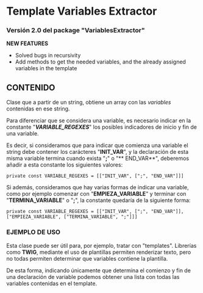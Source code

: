 # Template Variables Extractor

### Versión 2.0 del package "VariablesExtractor"

**NEW FEATURES**

- Solved bugs in recursivity
- Add methods to get the needed variables, and the already assigned variables in the template

## CONTENIDO

Clase que a partir de un string, obtiene un array con las *variables* contenidas en ese string.

Para diferenciar que se considera una variable, es necesario indicar en la constante "***VARIABLE_REGEXES***" los posibles indicadores de inicio y fin de una variable.

Es decir, si consideramos que para indicar que comienza una variable el string debe contener los carácteres "**INIT_VAR**", y la declaración de esta misma variable termina cuando exista "**;**" o "**
END_VAR**", deberemos añadir a esta constante los siguientes valores:

`private const VARIABLE_REGEXES = [["INIT_VAR", [";", "END_VAR"]]]`

Si además, consideramos que hay varias formas de indicar una variable, como por ejemplo comenzar con "**EMPIEZA_VARIABLE**" y terminar con "**TERMINA_VARIABLE**" o "**;**", la constante quedaría de la
siguiente forma:

`private const VARIABLE_REGEXES = [["INIT_VAR", [";", "END_VAR"]], ["EMPIEZA_VARIABLE", ["TERMINA_VARIABLE", ";"]]]`

### EJEMPLO DE USO

Esta clase puede ser útil para, por ejemplo, tratar con "templates". Librerías como **TWIG**, mediante el uso de plantillas permiten renderizar texto, pero no todas permiten determinar que variables
contiene la plantilla.

De esta forma, indicando únicamente que determina el comienzo y fin de una declaración de variable podemos obtener una lista con todas las variables contenidas en el template.